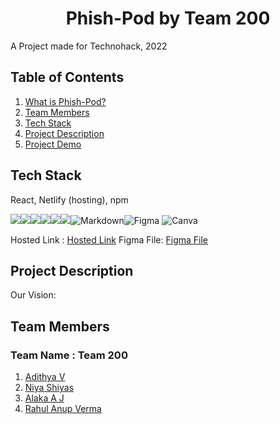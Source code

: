# **<div align="center">Phish-Pod by Team 200</div>**  
A Project made for Technohack, 2022

## Table of Contents
1. [What is Phish-Pod?](#project-description)
2. [Team Members](#team-members)
3. [Tech Stack](#tech-stack)
4. [Project Description](#project-description)
5. [Project Demo](#project-demo)

## Tech Stack
React, Netlify (hosting), npm

<img src="https://img.shields.io/badge/npm-CB3837?style=for-the-badge&logo=npm&logoColor=white"><img src="https://img.shields.io/badge/React-20232A?style=for-the-badge&logo=react&logoColor=61DAFB"><img src="https://img.shields.io/badge/javascript-%23323330.svg?style=for-the-badge&logo=javascript&logoColor=%23F7DF1E"/><img src="https://img.shields.io/badge/React_Router-CA4245?style=for-the-badge&logo=react-router&logoColor=white"/><img src="https://img.shields.io/badge/html5-%23E34F26.svg?style=for-the-badge&logo=html5&logoColor=white"/><img src="https://img.shields.io/badge/css3-%231572B6.svg?style=for-the-badge&logo=css3&logoColor=white"/>![Markdown](https://img.shields.io/badge/markdown-%23000000.svg?style=for-the-badge&logo=markdown&logoColor=white)![Figma](https://img.shields.io/badge/figma-%23F24E1E.svg?style=for-the-badge&logo=figma&logoColor=white) ![Canva](https://img.shields.io/badge/Canva-%2300C4CC.svg?style=for-the-badge&logo=Canva&logoColor=white)

Hosted Link : [Hosted Link](https://phish-pod.netlify.app/)
Figma File: [Figma File](https://www.figma.com/file/prcpBFykjXDjCwjejdxTQo/Version-1?node-id=0%3A1&t=3ApaSc0P1LJ302LM-1)

## Project Description

Our Vision: 


## Team Members
### **Team Name** : Team 200
1. [Adithya V](https://github.com/a-dtya)
2. [Niya Shiyas](https://github.com/niyashiyas)
3. [Alaka A J](https://github.com/alaka03aj)
4. [Rahul Anup Verma](https://github.com/RAHULANUP)
